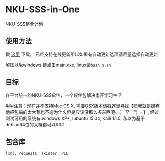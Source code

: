 # NKU-SSS-in-One
NKU-SSS整合计划

## 使用方法 ##
戳 [这里](https://nodeload.github.com/NKUCodingCat/NKU-SSS-in-One/legacy.zip/master) 下载， 已经支持在线更新所以如果有自动更新选项请尽量选择自动更新

解压以后windows 请点击main.exe, linux请`bash s.sh`

## 目标 ##
各平台统一的NKU-SSS软件，一个软件包解决南开学习生活

###注意：现在并不支持Mac OS X, 需要OSX版本请戳[这里](https://github.com/Neon4o4/NKU-SSS-in-One)寻找【嗯我就是嫌弃他把包搞的太大我也不造为什么但是应该没那么多东西吧╮(￣▽￣")╭ 】, 经过测试可用的系统有:windows XP+, lubuntu 15.04, Kaili 1.1.0, 私以为基于debian64位的大概都可以###

## 包含库 ##
`lxml, requests, Tkinter, PIL`



